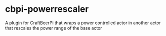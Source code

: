 # cbpi-powerrescaler
A plugin for CraftBeerPi that wraps a power controlled actor in another actor that rescales the power range of the base actor
